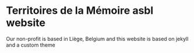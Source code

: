 # Territoires de la Mémoire asbl website

Our non-profit is based in Liège, Belgium and this website is based on jekyll and a custom theme
